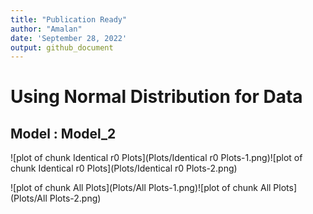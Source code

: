 ```yaml
---
title: "Publication Ready"
author: "Amalan"
date: 'September 28, 2022'
output: github_document
---
```




# Using Normal Distribution for Data

## Model : Model_2 






![plot of chunk Identical r0 Plots](Plots/Identical r0 Plots-1.png)![plot of chunk Identical r0 Plots](Plots/Identical r0 Plots-2.png)



![plot of chunk All Plots](Plots/All Plots-1.png)![plot of chunk All Plots](Plots/All Plots-2.png)
